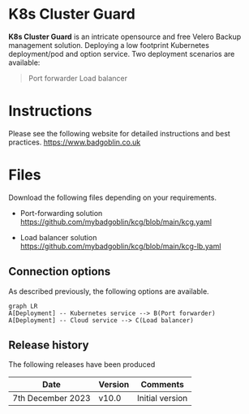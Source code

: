 # K8s Cluster Guard

 **K8s Cluster Guard** is an intricate opensource and free Velero Backup management solution.
 Deploying a low footprint Kubernetes deployment/pod and option service.
Two deployment scenarios are available:

>Port forwarder
Load balancer

# Instructions

Please see the following website for detailed instructions and best practices.
https://www.badgoblin.co.uk

# Files
Download the following files depending on your requirements.
- Port-forwarding solution
https://github.com/mybadgoblin/kcg/blob/main/kcg.yaml

- Load balancer solution
https://github.com/mybadgoblin/kcg/blob/main/kcg-lb.yaml


## Connection options
As described previously, the following options are available.

```mermaid
graph LR
A[Deployment] -- Kubernetes service --> B(Port forwarder)
A[Deployment] -- Cloud service --> C(Load balancer)

```

## Release history
The following releases have been produced

|          Date      |Version                          |Comments                         |
|-----------------------|----------------------------------|--------------------------------|
|7th December 2023     |    v10.0  |Initial version


